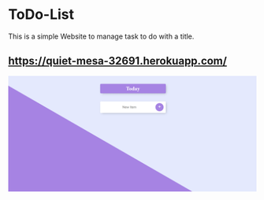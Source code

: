 # ToDo-List

This is a simple Website to manage task to do with a title.

## https://quiet-mesa-32691.herokuapp.com/

![Image of Home Page](https://github.com/Yakshit310/ToDo-List/blob/main/Readme-Content/Home.png)
